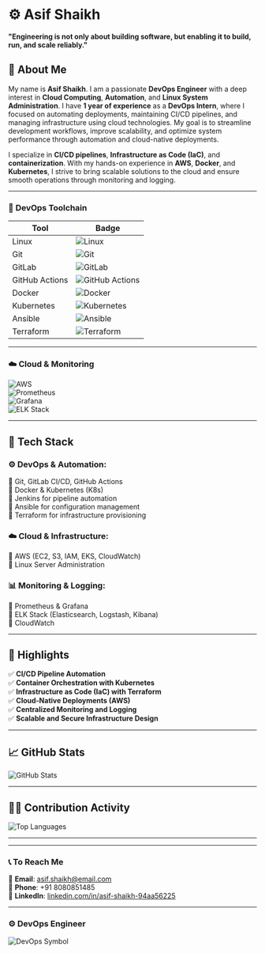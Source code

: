 # ⚙️ Asif Shaikh  

**"Engineering is not only about building software, but enabling it to build, run, and scale reliably."**  

## 👋 About Me

My name is **Asif Shaikh**. I am a passionate **DevOps Engineer** with a deep interest in **Cloud Computing**, **Automation**, and **Linux System Administration**. I have **1 year of experience** as a **DevOps Intern**, where I focused on automating deployments, maintaining CI/CD pipelines, and managing infrastructure using cloud technologies. My goal is to streamline development workflows, improve scalability, and optimize system performance through automation and cloud-native deployments. 

I specialize in **CI/CD pipelines**, **Infrastructure as Code (IaC)**, and **containerization**. With my hands-on experience in **AWS**, **Docker**, and **Kubernetes**, I strive to bring scalable solutions to the cloud and ensure smooth operations through monitoring and logging.

---

### 🧰 **DevOps Toolchain**  

| Tool | Badge |
| ---- | ----- |
| Linux | ![Linux](https://img.shields.io/badge/-Linux-FCC624?style=for-the-badge&logo=linux&logoColor=black) |
| Git | ![Git](https://img.shields.io/badge/-Git-F05032?style=for-the-badge&logo=git&logoColor=white) |
| GitLab | ![GitLab](https://img.shields.io/badge/-GitLab-FC6D26?style=for-the-badge&logo=gitlab&logoColor=white) |
| GitHub Actions | ![GitHub Actions](https://img.shields.io/badge/-GitHub%20Actions-2088FF?style=for-the-badge&logo=githubactions&logoColor=white) |
| Docker | ![Docker](https://img.shields.io/badge/-Docker-2496ED?style=for-the-badge&logo=docker&logoColor=white) |
| Kubernetes | ![Kubernetes](https://img.shields.io/badge/-Kubernetes-326CE5?style=for-the-badge&logo=kubernetes&logoColor=white) |
| Ansible | ![Ansible](https://img.shields.io/badge/-Ansible-EE0000?style=for-the-badge&logo=ansible&logoColor=white) |
| Terraform | ![Terraform](https://img.shields.io/badge/-Terraform-623CE4?style=for-the-badge&logo=terraform&logoColor=white) |

---

### ☁️ **Cloud & Monitoring**  

![AWS](https://img.shields.io/badge/-AWS-232F3E?style=for-the-badge&logo=amazonaws&logoColor=white)  
![Prometheus](https://img.shields.io/badge/-Prometheus-E6522C?style=for-the-badge&logo=prometheus&logoColor=white)  
![Grafana](https://img.shields.io/badge/-Grafana-F46800?style=for-the-badge&logo=grafana&logoColor=white)  
![ELK Stack](https://img.shields.io/badge/-ELK-005571?style=for-the-badge&logo=elasticstack&logoColor=white)  

---

## 📌 Tech Stack  

### ⚙️ **DevOps & Automation:**  
🔹 Git, GitLab CI/CD, GitHub Actions  
🔹 Docker & Kubernetes (K8s)  
🔹 Jenkins for pipeline automation  
🔹 Ansible for configuration management  
🔹 Terraform for infrastructure provisioning  

### ☁️ **Cloud & Infrastructure:**  
🔹 AWS (EC2, S3, IAM, EKS, CloudWatch)  
🔹 Linux Server Administration  

### 📊 **Monitoring & Logging:**  
🔹 Prometheus & Grafana  
🔹 ELK Stack (Elasticsearch, Logstash, Kibana)  
🔹 CloudWatch  

---

## 🚀 Highlights  

✅ **CI/CD Pipeline Automation**  
✅ **Container Orchestration with Kubernetes**  
✅ **Infrastructure as Code (IaC) with Terraform**  
✅ **Cloud-Native Deployments (AWS)**  
✅ **Centralized Monitoring and Logging**  
✅ **Scalable and Secure Infrastructure Design**  

---

## 📈 GitHub Stats

![GitHub Stats](https://github-readme-stats.vercel.app/api?username=asifshaikh49&show_icons=true&theme=tokyonight)

---

## 🧑‍💻 Contribution Activity

![Top Languages](https://github-readme-stats.vercel.app/api/top-langs/?username=asifshaikh49&layout=compact&theme=tokyonight)

---

---

### 📞 To Reach Me

📧 **Email**: asif.shaikh@email.com  
📱 **Phone**: +91 8080851485  
🔗 **LinkedIn**: [linkedin.com/in/asif-shaikh-94aa56225](https://linkedin.com/in/asif-shaikh-94aa56225)  

---

### ⚙️ **DevOps Engineer**

![DevOps Symbol](https://media.giphy.com/media/xT0xeJpnrWC4XWblEk/giphy.gif)
